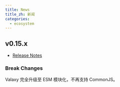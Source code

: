 ```yaml
---
title: News
title_zh: 新闻
categories:
  - ecosystem
---
```


## v0.15.x

- [Release Notes](https://github.com/YunYouJun/valaxy/releases/tag/v0.15.0)

### Break Changes

Valaxy 完全升级至 ESM 模块化，不再支持 CommonJS。

